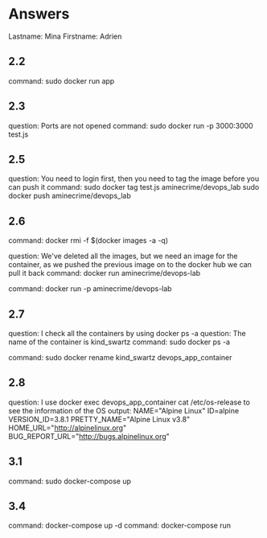 # Answers
Lastname: Mina
Firstname: Adrien

## 2.2
command: sudo docker run app

## 2.3
question: Ports are not opened 
command: sudo docker run -p 3000:3000 test.js

## 2.5
question: You need to login first, then you need to tag the image before you can push it
command: sudo docker tag test.js aminecrime/devops_lab
sudo docker push aminecrime/devops_lab

## 2.6
command: docker rmi -f $(docker images -a -q)

question: We've deleted all the images, but we need an image for the container, as we pushed the previous image on to the docker hub we can pull it back
command: docker run aminecrime/devops-lab

command: docker run -p aminecrime/devops-lab

## 2.7
question: I check all the containers by using docker ps -a
question: The name of the container is kind_swartz
command: sudo docker ps -a

command: sudo docker rename kind_swartz devops_app_container

## 2.8
question: I use docker exec devops_app_container cat /etc/os-release to see the information of the OS
output: NAME="Alpine Linux"
ID=alpine
VERSION_ID=3.8.1
PRETTY_NAME="Alpine Linux v3.8"
HOME_URL="http://alpinelinux.org"
BUG_REPORT_URL="http://bugs.alpinelinux.org"

## 3.1
command: sudo docker-compose up

## 3.4
command: docker-compose up -d
command: docker-compose run
